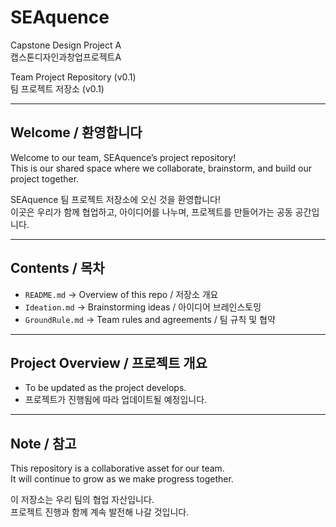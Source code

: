 # SEAquence  
Capstone Design Project A  
캡스톤디자인과창업프로젝트A  

Team Project Repository (v0.1)  
팀 프로젝트 저장소 (v0.1)  

---

## Welcome / 환영합니다
Welcome to our team, SEAquence’s project repository!  
This is our shared space where we collaborate, brainstorm, and build our project together.  

SEAquence 팀 프로젝트 저장소에 오신 것을 환영합니다!  
이곳은 우리가 함께 협업하고, 아이디어를 나누며, 프로젝트를 만들어가는 공동 공간입니다.  

---

## Contents / 목차
- `README.md` → Overview of this repo / 저장소 개요  
- `Ideation.md` → Brainstorming ideas / 아이디어 브레인스토밍  
- `GroundRule.md` → Team rules and agreements / 팀 규칙 및 협약  

---

## Project Overview / 프로젝트 개요
- To be updated as the project develops.  
- 프로젝트가 진행됨에 따라 업데이트될 예정입니다.  

---

## Note / 참고
This repository is a collaborative asset for our team.  
It will continue to grow as we make progress together.  

이 저장소는 우리 팀의 협업 자산입니다.  
프로젝트 진행과 함께 계속 발전해 나갈 것입니다.  
